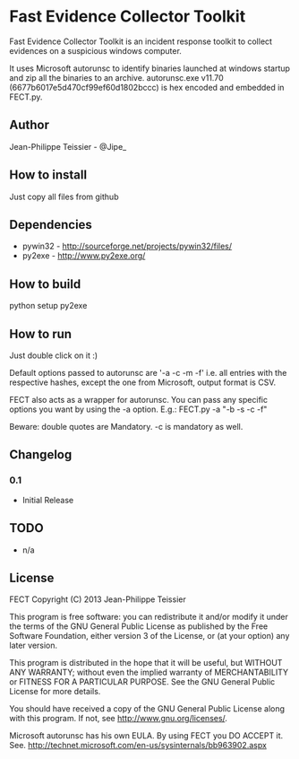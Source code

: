 # Fast Evidence Collector Toolkit

Fast Evidence Collector Toolkit is an incident response toolkit to collect evidences on a suspicious windows computer.

It uses Microsoft autorunsc to identify binaries launched at windows startup and zip all the binaries to an archive.
autorunsc.exe v11.70 (6677b6017e5d470cf99ef60d1802bccc) is hex encoded and embedded in FECT.py.

## Author

Jean-Philippe Teissier - @Jipe_ 

## How to install

Just copy all files from github

## Dependencies

* pywin32 - http://sourceforge.net/projects/pywin32/files/
* py2exe - http://www.py2exe.org/

## How to build

python setup py2exe

## How to run

Just double click on it :)

Default options passed to autorunsc are '-a -c -m -f' i.e. all entries with the respective hashes, except the one from Microsoft, output format is CSV.

FECT also acts as a wrapper for autorunsc. You can pass any specific options you want by using the -a option.
E.g.: FECT.py -a \"-b -s -c -f\"

Beware: double quotes are Mandatory. -c is mandatory as well.

## Changelog
### 0.1
 * Initial Release

## TODO
 * n/a

## License

FECT
Copyright (C) 2013 Jean-Philippe Teissier

This program is free software: you can redistribute it and/or modify
it under the terms of the GNU General Public License as published by
the Free Software Foundation, either version 3 of the License, or
(at your option) any later version.

This program is distributed in the hope that it will be useful,
but WITHOUT ANY WARRANTY; without even the implied warranty of
MERCHANTABILITY or FITNESS FOR A PARTICULAR PURPOSE.  See the
GNU General Public License for more details.

You should have received a copy of the GNU General Public License
along with this program.  If not, see <http://www.gnu.org/licenses/>.

Microsoft autorunsc has his own EULA. By using FECT you DO ACCEPT it. 
See. http://technet.microsoft.com/en-us/sysinternals/bb963902.aspx
